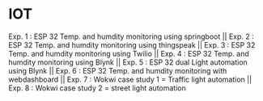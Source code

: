# IOT

Exp. 1 : ESP 32 Temp. and humdity monitoring using springboot
|| Exp. 2 : ESP 32 Temp. and humdity monitoring using thingspeak
|| Exp. 3 : ESP 32 Temp. and humdity monitoring using Twilio
|| Exp. 4 : ESP 32 Temp. and humdity monitoring using Blynk
|| Exp. 5 : ESP 32 dual Light automation using Blynk
|| Exp. 6 : ESP 32 Temp. and humdity monitoring with webdashboard
|| Exp. 7 : Wokwi case study 1 = Traffic light automation
|| Exp. 8 : Wokwi case study 2 = street light automation
